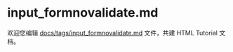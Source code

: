 input_formnovalidate.md
===

欢迎您编辑 <a target="__blank" href="https://github.com/jaywcjlove/html-tutorial/blob/main/docs/tags/input_formnovalidate.md">docs/tags/input_formnovalidate.md</a> 文件，共建 HTML Tutorial 文档。